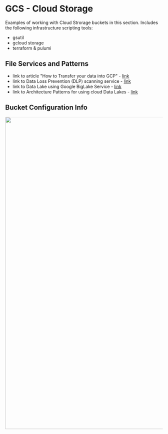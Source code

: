 # GCS - Cloud Storage

Examples of working with Cloud Strorage buckets in this section.  Includes the following infrastructure scripting tools:
- gsutil
- gcloud storage
- terraform & pulumi

## File Services and Patterns
- link to article "How to Transfer your data into GCP" - [link](https://cloud.google.com/blog/topics/developers-practitioners/how-transfer-your-data-google-cloud)
- link to Data Loss Prevention (DLP) scanning service - [link](https://github.com/lynnlangit/gcp-essentials/blob/master/1_storage/1a_Storage/DLP.md)
- link to Data Lake using Google BigLake Service - [link](https://github.com/lynnlangit/gcp-essentials/tree/master/4_big%20data_and_genomics/4k_BigLake_%26_Dataplex)
- link to Architecture Patterns for using cloud Data Lakes - [link](https://github.com/lynnlangit/learning-cloud/blob/master/GCP/GCP-CLOUDLAKES.md) 

## Bucket Configuration Info

<img src="https://github.com/lynnlangit/gcp-essentials/blob/master/7_sample_data/images/GCS.png" width=1000>


